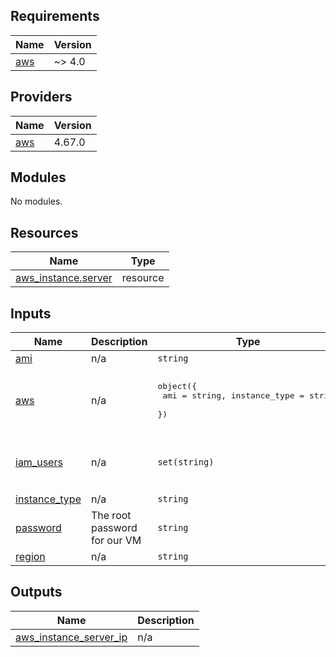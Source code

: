 <!-- BEGIN_TF_DOCS -->
## Requirements

| Name | Version |
|------|---------|
| <a name="requirement_aws"></a> [aws](#requirement\_aws) | ~> 4.0 |

## Providers

| Name | Version |
|------|---------|
| <a name="provider_aws"></a> [aws](#provider\_aws) | 4.67.0 |

## Modules

No modules.

## Resources

| Name | Type |
|------|------|
| [aws_instance.server](https://registry.terraform.io/providers/hashicorp/aws/latest/docs/resources/instance) | resource |

## Inputs

| Name | Description | Type | Default | Required |
|------|-------------|------|---------|:--------:|
| <a name="input_ami"></a> [ami](#input\_ami) | n/a | `string` | `"ami-07151644aeb34558a"` | no |
| <a name="input_aws"></a> [aws](#input\_aws) | n/a | <pre>object({<br>    ami = string, instance_type = string<br>  })</pre> | <pre>{<br>  "ami": "ami-07151644aeb34558a",<br>  "instance_type": "t2.micro"<br>}</pre> | no |
| <a name="input_iam_users"></a> [iam\_users](#input\_iam\_users) | n/a | `set(string)` | <pre>[<br>  "jack",<br>  "john"<br>]</pre> | no |
| <a name="input_instance_type"></a> [instance\_type](#input\_instance\_type) | n/a | `string` | `"t2.micro"` | no |
| <a name="input_password"></a> [password](#input\_password) | The root password for our VM | `string` | `"p4ssw0rd"` | no |
| <a name="input_region"></a> [region](#input\_region) | n/a | `string` | `"eu-central-1"` | no |

## Outputs

| Name | Description |
|------|-------------|
| <a name="output_aws_instance_server_ip"></a> [aws\_instance\_server\_ip](#output\_aws\_instance\_server\_ip) | n/a |
<!-- END_TF_DOCS -->
